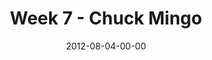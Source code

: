 ---
layout: message
category: message
series: "The Good Life"
title: "Week 7 - Chuck Mingo"
date: 2012-08-04-00-00
message_id: 740
audio: "http://s3.amazonaws.com/crossroads-media/messages/audio/goodlife_07.mp3"
audio-duration: "41:42"
program: "http://s3.amazonaws.com/crossroads-media/documents/08_04-05_12Program.pdf"
description: "Chuck Mingo talks about how the good life can happen, even in the
midst of suffering."
video: "http://s3.amazonaws.com/crossroads-media/messages/video/goodlife_07.mp4"
video-duration: "41:47"
video-image: "http://s3.amazonaws.com/crossroads-media/images/goodlife_07_still.jpg"
explicit: false
---